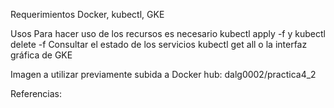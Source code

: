Requerimientos
Docker, kubectl, GKE

Usos
Para hacer uso de los recursos es necesario kubectl apply -f y kubectl delete -f
Consultar el estado de los servicios kubectl get all o la interfaz gráfica de GKE

Imagen a utilizar previamente subida a Docker hub: dalg0002/practica4_2

Referencias:
